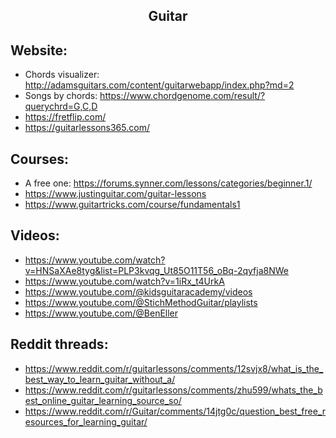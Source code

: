 <h2 align="center">Guitar</h2>

## Website:

- Chords visualizer: http://adamsguitars.com/content/guitarwebapp/index.php?md=2
- Songs by chords: https://www.chordgenome.com/result/?querychrd=G,C,D
- https://fretflip.com/
- https://guitarlessons365.com/

## Courses:

- A free one: https://forums.synner.com/lessons/categories/beginner.1/
- https://www.justinguitar.com/guitar-lessons
- https://www.guitartricks.com/course/fundamentals1

## Videos:

- https://www.youtube.com/watch?v=HNSaXAe8tyg&list=PLP3kvqg_Ut85O11T56_oBq-2qyfja8NWe
- https://www.youtube.com/watch?v=1iRx_t4UrkA
- https://www.youtube.com/@kidsguitaracademy/videos
- https://www.youtube.com/@StichMethodGuitar/playlists
- https://www.youtube.com/@BenEller

## Reddit threads:

- https://www.reddit.com/r/guitarlessons/comments/12svjx8/what_is_the_best_way_to_learn_guitar_without_a/
- https://www.reddit.com/r/guitarlessons/comments/zhu599/whats_the_best_online_guitar_learning_source_so/
- https://www.reddit.com/r/Guitar/comments/14jtg0c/question_best_free_resources_for_learning_guitar/

